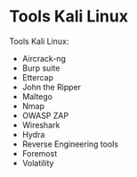 # Tools Kali Linux

Tools Kali Linux:

* Aircrack-ng
* Burp suite
* Ettercap
* John the Ripper
* Maltego
* Nmap
* OWASP ZAP
* Wireshark
* Hydra
* Reverse Engineering tools
* Foremost
* Volatility

<!--
more in:
https://www.educba.com/install-kali-linux/?source=leftnav
-->
